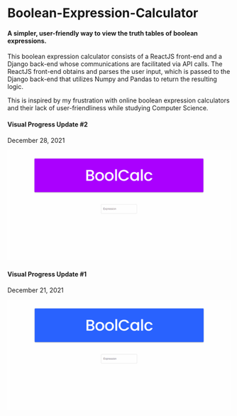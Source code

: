 # Boolean-Expression-Calculator

#### A simpler, user-friendly way to view the truth tables of boolean expressions.

This boolean expression calculator consists of a ReactJS front-end and a Django back-end whose communications are facilitated via API calls. The ReactJS front-end obtains and parses the user input, which is passed to the Django back-end that utilizes Numpy and Pandas to return the resulting logic.

This is inspired by my frustration with online boolean expression calculators and their lack of user-friendliness while studying Computer Science.



#### Visual Progress Update #2
December 28, 2021

![image](https://github.com/BDelapo/Boolean-Expression-Calculator/blob/master/README_GIFS/boolcalc_demo_part2.gif)



#### Visual Progress Update #1
December 21, 2021

![image](https://github.com/BDelapo/Boolean-Expression-Calculator/blob/master/README_GIFS/boolcalc_demo_part1.gif)
